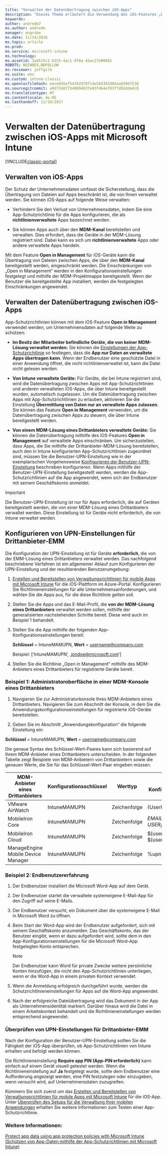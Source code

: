 ```yaml
---
title: "Verwalten der Datenübertragung zwischen iOS-Apps"
description: "Dieses Thema erläutert die Verwendung des iOS-Features „Öffnen in“ und der Richtlinien für die Verwaltung mobiler Apps, um Datenübertragungen zwischen Apps zu verwalten."
keywords: 
author: andredm7
ms.author: andredm
manager: angrobe
ms.date: 11/14/2016
ms.topic: article
ms.prod: 
ms.service: microsoft-intune
ms.technology: 
ms.assetid: 3a4515c1-b325-4ac1-9f0a-45ac27e00681
ROBOTS: NOINDEX,NOFOLLOW
ms.reviewer: jeffgilb
ms.suite: ems
ms.custom: intune-classic
ms.openlocfilehash: eece845ef54f82970f14e564383d04aa8506f538
ms.sourcegitcommit: a9d734877340894637e03f4b4ef83f7d01ddedc8
ms.translationtype: HT
ms.contentlocale: de-DE
ms.lasthandoff: 12/19/2017
---
```

# <a name="manage-data-transfer-between-ios-apps-with-microsoft-intune"></a>Verwalten der Datenübertragung zwischen iOS-Apps mit Microsoft Intune

[!INCLUDE[classic-portal](../includes/classic-portal.md)]

## <a name="manage-ios-apps"></a>Verwalten von iOS-Apps
Der Schutz der Unternehmensdaten umfasst die Sicherstellung, dass die Übertragung von Dateien auf Apps beschränkt ist, die von Ihnen verwaltet werden.  Sie können iOS-Apps auf folgende Weise verwalten:

-   Verhindern Sie den Verlust von Unternehmensdaten, indem Sie eine App-Schutzrichtlinie für die Apps konfigurieren, die als **richtlinienverwaltete** Apps bezeichnet werden.

-   Sie können Apps auch über den **MDM-Kanal** bereitstellen und verwalten.  Dies erfordert, dass die Geräte in der MDM-Lösung registriert sind. Dabei kann es sich um **richtlinienverwaltete** Apps oder andere verwaltete Apps handeln.

Mit dem Feature **Open in Management** für iOS-Geräte kann die Übertragung von Dateien zwischen Apps, die über den **MDM-Kanal** bereitgestellt werden, eingeschränkt werden. Die Einschränkungen von „Open in Management“ werden in den Konfigurationseinstellungen festgelegt und mithilfe der MDM-Projektmappe bereitgestellt.  Wenn der Benutzer die bereitgestellte App installiert, werden die festgelegten Einschränkungen angewendet.

##  <a name="manage-data-transfer-between-ios-apps"></a>Verwalten der Datenübertragung zwischen iOS-Apps
App-Schutzrichtlinien können mit dem iOS-Feature **Open in Management** verwendet werden, um Unternehmensdaten auf folgende Weite zu schützen:

-   **Im Besitz der Mitarbeiter befindliche Geräte, die von keiner MDM-Lösung verwaltet werden:** Sie können die [Einstellungen der App-Schutzrichtlinie](create-and-deploy-mobile-app-management-policies-with-microsoft-intune.md) so festlegen, dass die **App nur Daten an verwaltete Apps übertragen kann**. Wenn der Endbenutzer eine geschützte Datei in einer Anwendung öffnet, die nicht richtlinienverwaltet ist, kann die Datei nicht gelesen werden.

-   **Von Intune verwaltete Geräte:** Für Geräte, die bei Intune registriert sind, wird die Datenübertragung zwischen Apps mit App-Schutzrichtlinien und anderen verwalteten iOS-Apps, die über Intune bereitgestellt wurden, automatisch zugelassen. Um die Datenübertragung zwischen Apps mit App-Schutzrichtlinien zu erlauben, aktivieren Sie die Einstellung **Übermittlung von Daten nur an verwaltete Apps zulassen**. Sie können das Feature **Open in Management** verwenden, um die Datenübertragung zwischen Apps zu steuern, die über Intune bereitgestellt werden.   

-   **Von einem MDM-Lösung eines Drittanbieters verwaltete Geräte:** Sie können die Datenübertragung mithilfe des iOS-Features **Open in Management** auf verwaltete Apps einschränken.
Um sicherzustellen, dass Apps, die Sie mithilfe der Drittanbieter-MDM-Lösung bereitstellen, auch den in Intune konfigurierten App-Schutzrichtlinien zugeordnet sind, müssen Sie die Benutzer-UPN-Einstellung wie in der exemplarischen Vorgehensweise [Konfigurieren der Benutzer-UPN-Einstellung](#configure-user-upn-setting-for-third-party-emm) beschrieben konfigurieren.  Wenn Apps mithilfe der Benutzer-UPN-Einstellung bereitgestellt werden, werden die App-Schutzrichtlinien auf die App angewendet, wenn sich der Endbenutzer mit seinem Geschäftskonto anmeldet.

> [!IMPORTANT]
> Die Benutzer-UPN-Einstellung ist nur für Apps erforderlich, die auf Geräten bereitgestellt werden, die von einer MDM-Lösung eines Drittanbieters verwaltet werden.  Diese Einstellung ist für Geräte nicht erforderlich, die von Intune verwaltet werden.

## <a name="configure-user-upn-setting-for-third-party-emm"></a>Konfigurieren von UPN-Einstellungen für Drittanbieter-EMM
Die Konfiguration der UPN-Einstellung ist für Geräte **erforderlich**, die von der EMM-Lösung eines Drittanbieters verwaltet werden. Das nachfolgend beschriebene Verfahren ist ein allgemeiner Ablauf zum Konfigurieren der UPN-Einstellung und der resultierenden Benutzerumgebung:


1.  [Erstellen und Bereitstellen von Verwaltungsrichtlinien für mobile Apps mit Microsoft Intune](create-and-deploy-mobile-app-management-policies-with-microsoft-intune.md) für die iOS-Plattform im Azure-Portal. Konfigurieren Sie Richtlinieneinstellungen für alle Unternehmensanforderungen, und wählen Sie die Apps aus, für die diese Richtlinie gelten soll.

2.  Stellen Sie die Apps und das E-Mail-Profil, die **von der MDM-Lösung eines Drittanbieters** verwaltet werden sollen, mithilfe der generalisierten nachstehenden Schritte bereit. Diese wird auch im Beispiel 1 behandelt.

  1.  Stellen Sie die App mithilfe der folgenden App-Konfigurationseinstellungen bereit:

      **Schlüssel** = IntuneMAMUPN, **Wert** = <username@company.com>

      Beispiel: [‘IntuneMAMUPN’, ‚jondoe@microsoft.com‘]

  2.  Stellen Sie die Richtlinie „Open in Management“ mithilfe des MDM-Anbieters eines Drittanbieters für registrierte Geräte bereit.


### <a name="example-1-admin-experience-in-third-party-mdm-console"></a>Beispiel 1: Administratoroberfläche in einer MDM-Konsole eines Drittanbieters

1. Navigieren Sie zur Administratorkonsole Ihres MDM-Anbieters eines Drittanbieters. Navigieren Sie zum Abschnitt der Konsole, in dem Sie die Anwendungskonfigurationseinstellungen für registrierte iOS-Geräte bereitstellen.

2. Geben Sie im Abschnitt „Anwendungskonfiguration“ die folgende Einstellung ein:

  **Schlüssel** = IntuneMAMUPN, **Wert** = <username@company.com>

  Die genaue Syntax des Schlüssel-Wert-Paares kann sich basierend auf Ihrem MDM-Anbieter eines Drittanbieters unterscheiden. In der folgenden Tabelle zeigt Beispiele von MDM-Anbietern von Drittanbietern sowie die genauen Werte, die Sie für das Schlüssel-Wert-Paar eingeben müssen.

|MDM-Anbieter eines Drittanbieters| Konfigurationsschlüssel | Werttyp | Der Konfigurationswert|
| ------- | ---- | ---- | ---- |
| VMware AirWatch | IntuneMAMUPN | Zeichenfolge | {UserPrincipalName}|
| MobileIron Core | IntuneMAMUPN | Zeichenfolge | $EMAIL$  **oder**  $USER_UPN$ |
| MobileIron Cloud | IntuneMAMUPN | Zeichenfolge | ${userUPN} **oder** ${userEmailAddress} |
| ManageEngine Mobile Device Manager | IntuneMAMUPN | Zeichenfolge | %upn% |

### <a name="example-2-end-user-experience"></a>Beispiel 2: Endbenutzererfahrung

1.  Der Endbenutzer installiert die Microsoft Word-App auf dem Gerät.

2.  Der Endbenutzer startet die verwaltete systemeigene E-Mail-App für den Zugriff auf seine E-Mails.

3.  Der Endbenutzer versucht, ein Dokument über die systemeigene E-Mail in Microsoft Word zu öffnen.

4.  Beim Start der Word-App wird der Endbenutzer aufgefordert, sich mit seinem Geschäftskonto anzumelden.  Das Geschäftskonto, das der Benutzer eingibt, wenn er dazu aufgefordert wird, sollte dem in den App-Konfigurationseinstellungen für die Microsoft Word-App festgelegten Konto entsprechen.

    > [!NOTE]
    > Der Endbenutzer kann Word für private Zwecke weitere persönliche Konten hinzufügen, die nicht den App-Schutzrichtlinien unterliegen, wenn er die Word-App in einem privaten Kontext verwendet.

5.  Wenn die Anmeldung erfolgreich durchgeführt wurde, werden die Schutzrichtlinieneinstellungen für Apps auf die Word-App angewendet.

6.  Nach der erfolgreiche Dateiübertragung wird das Dokument in der App als Unternehmensidentität markiert. Darüber hinaus wird die Datei in einem Arbeitskontext behandelt und die Richtlinieneinstellungen werden entsprechend angewendet.

### <a name="validate-user-upn-setting-for-third-party-emm"></a>Überprüfen von UPN-Einstellungen für Drittanbieter-EMM

Nach der Konfiguration der Benutzer-UPN-Einstellung sollten Sie die Fähigkeit der iOS-App überprüfen, ob App-Schutzrichtlinien von Intune erhalten und befolgt werden können.

Die Richtlinieneinstellung **Require app PIN (App-PIN erforderlich)** kann einfach auf einem Gerät visuell getestet werden. Wenn die Richtlinieneinstellung auf **Ja** festgelegt wurde, sollte dem Endbenutzer eine Aufforderung angezeigt werden, eine PIN festzulegen oder einzugeben, wenn versucht wird, auf Unternehmensdaten zuzugreifen.

Kümmern Sie sich zuerst um das [Erstellen und Bereitstellen von Verwaltungsrichtlinien für mobile Apps mit Microsoft Intune](create-and-deploy-mobile-app-management-policies-with-microsoft-intune.md) für die iOS-App. Unter [Überprüfen des Setups für die Verwaltung Ihrer mobilen Anwendungen](validate-mobile-application-management.md) erhalten Sie weitere Informationen zum Testen einer App-Schutzrichtlinie.



### <a name="see-also"></a>Weitere Informationen:
[Protect app data using app protection policies with Microsoft Intune (Schützen von App-Daten mithilfe der App-Schutzrichtlinien mit Microsoft Intune)](protect-app-data-using-mobile-app-management-policies-with-microsoft-intune.md)
